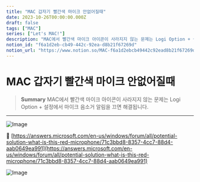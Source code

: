 ```yaml
---
title: "MAC 갑자기 빨간색 마이크 안없어질때"
date: 2023-10-26T00:00:00.000Z
draft: false
tags: ["MAC"]
series: ["Let's MAC!"]
description: "MAC에서 빨간색 마이크 아이콘이 사라지지 않는 문제는 Logi Option + 설정에서 마이크 음소거 알림을 끄면 해결됩니다."
notion_id: "f6a1d2eb-cb49-442c-92ea-d8b21f67269d"
notion_url: "https://www.notion.so/MAC-f6a1d2ebcb49442c92ead8b21f67269d"
---
```


# MAC 갑자기 빨간색 마이크 안없어질때

> **Summary**
> MAC에서 빨간색 마이크 아이콘이 사라지지 않는 문제는 Logi Option + 설정에서 마이크 음소거 알림을 끄면 해결됩니다.

---

![Image](https://prod-files-secure.s3.us-west-2.amazonaws.com/09ccd4d5-876c-4bba-bbdf-cc77a0a11257/611656b7-d23b-41be-8931-03a5c3d0a66d/Untitled.png?X-Amz-Algorithm=AWS4-HMAC-SHA256&X-Amz-Content-Sha256=UNSIGNED-PAYLOAD&X-Amz-Credential=ASIAZI2LB466QA7UFUUE%2F20250724%2Fus-west-2%2Fs3%2Faws4_request&X-Amz-Date=20250724T083721Z&X-Amz-Expires=3600&X-Amz-Security-Token=IQoJb3JpZ2luX2VjEAAaCXVzLXdlc3QtMiJHMEUCIQDKeK%2FchDDnvPYCE05MHWeyRJ%2BWOdEPROlTFn5W5npPuwIgIQ6Z7xhzHF%2FquZzmSRdCEyAlkWBVaMkSfmCdmnrgr0sq%2FwMIKRAAGgw2Mzc0MjMxODM4MDUiDLdfOyvWZ9KlC3P5mircAy9xJupwbuYO2vi3Dg4BOjFW9Smx1SYQnPiispennrrKIxr%2BYtaa5jZsfXjaQCj0PMPG7jDwSo9tEk%2FhhLrIm4eQ9gO2QLmuc6JpsxsKIv7oLhAwSlqaMJidei9O72ILbZG0XtMRKmbcaAFwEb029p8RevRKG%2FYmqy6wLjN1JWc2MtjUP6n2DLzC2KaUGSN8Vt4SP6mgAYnGjTYatR8Nv2ZFJsxl4vrU6iM%2BCdjT3hCEkQknbv9igKhGAZCMA56%2BalCn3VT9H9V5TCaM%2FAIUNyj%2F51p2D5eY2Esi271d9m%2FOVRqX8pZMn%2FAt7RJgeA5RrAvttTZ%2FaGc%2Ff4afV%2BpySuoPN0Pq2NeHI0vbMK%2B0IdR86kLEqM5%2Fpo5pbSoaaZOjXmnQlJPfL%2BnRgYnfkDTgDewX1ltoGkAMzmQDNPHxVA47AyCTNIihE9L1oAlhxy0VgIseYuidPbvEc7YRKw8iDSK%2FxpGVUvM05B5QOS8M1UDqCwbmnSKq8L4hFh6%2FQDWQSxc6m6gcEz2fq7nyn23qER7rquaKx2mTTPUyWzZcjSePgzR0fGVtAG9eGNIY8naqFnUEmpSid27TUgIcDbBSJyQ6CNEOhj93UFaUEg7In%2FGnLnZOne2dAGCk2bYEML3Ph8QGOqUBEk8mFxVVGoZ86CocWISnlpxd%2BlUZpdi5WuupQ3YFsv2FvLQh0esUkHg8KwSPOt6zc5yTuKDkHoBbRUzT%2BzO7VoujfOBq%2BqBshtOj3mOsUfQGb%2BRsavJJG7%2FIk5HxK7w0Kr6eL4O8yVG6UE7%2BLS4K6L6v2qrrZrG%2B%2BnVFXtAymkWYtQt2rRXu4dd8l45e6RHr7ajxBaUMbPAAEC8rL7ARJbRxMrDM&X-Amz-Signature=bb05ba5114670cd0a3dc9c4e2e8588e8fee288597279c321cb5f86cc56a8655b&X-Amz-SignedHeaders=host&x-amz-checksum-mode=ENABLED&x-id=GetObject)

🔗 [https://answers.microsoft.com/en-us/windows/forum/all/potential-solution-what-is-this-red-microphone/71c3bbd8-8357-4cc7-88d4-aab0649ea991](https://answers.microsoft.com/en-us/windows/forum/all/potential-solution-what-is-this-red-microphone/71c3bbd8-8357-4cc7-88d4-aab0649ea991)

![Image](https://prod-files-secure.s3.us-west-2.amazonaws.com/09ccd4d5-876c-4bba-bbdf-cc77a0a11257/e6a16dcd-99c1-401f-b1f7-38881065f7ee/Untitled.png?X-Amz-Algorithm=AWS4-HMAC-SHA256&X-Amz-Content-Sha256=UNSIGNED-PAYLOAD&X-Amz-Credential=ASIAZI2LB466QA7UFUUE%2F20250724%2Fus-west-2%2Fs3%2Faws4_request&X-Amz-Date=20250724T083721Z&X-Amz-Expires=3600&X-Amz-Security-Token=IQoJb3JpZ2luX2VjEAAaCXVzLXdlc3QtMiJHMEUCIQDKeK%2FchDDnvPYCE05MHWeyRJ%2BWOdEPROlTFn5W5npPuwIgIQ6Z7xhzHF%2FquZzmSRdCEyAlkWBVaMkSfmCdmnrgr0sq%2FwMIKRAAGgw2Mzc0MjMxODM4MDUiDLdfOyvWZ9KlC3P5mircAy9xJupwbuYO2vi3Dg4BOjFW9Smx1SYQnPiispennrrKIxr%2BYtaa5jZsfXjaQCj0PMPG7jDwSo9tEk%2FhhLrIm4eQ9gO2QLmuc6JpsxsKIv7oLhAwSlqaMJidei9O72ILbZG0XtMRKmbcaAFwEb029p8RevRKG%2FYmqy6wLjN1JWc2MtjUP6n2DLzC2KaUGSN8Vt4SP6mgAYnGjTYatR8Nv2ZFJsxl4vrU6iM%2BCdjT3hCEkQknbv9igKhGAZCMA56%2BalCn3VT9H9V5TCaM%2FAIUNyj%2F51p2D5eY2Esi271d9m%2FOVRqX8pZMn%2FAt7RJgeA5RrAvttTZ%2FaGc%2Ff4afV%2BpySuoPN0Pq2NeHI0vbMK%2B0IdR86kLEqM5%2Fpo5pbSoaaZOjXmnQlJPfL%2BnRgYnfkDTgDewX1ltoGkAMzmQDNPHxVA47AyCTNIihE9L1oAlhxy0VgIseYuidPbvEc7YRKw8iDSK%2FxpGVUvM05B5QOS8M1UDqCwbmnSKq8L4hFh6%2FQDWQSxc6m6gcEz2fq7nyn23qER7rquaKx2mTTPUyWzZcjSePgzR0fGVtAG9eGNIY8naqFnUEmpSid27TUgIcDbBSJyQ6CNEOhj93UFaUEg7In%2FGnLnZOne2dAGCk2bYEML3Ph8QGOqUBEk8mFxVVGoZ86CocWISnlpxd%2BlUZpdi5WuupQ3YFsv2FvLQh0esUkHg8KwSPOt6zc5yTuKDkHoBbRUzT%2BzO7VoujfOBq%2BqBshtOj3mOsUfQGb%2BRsavJJG7%2FIk5HxK7w0Kr6eL4O8yVG6UE7%2BLS4K6L6v2qrrZrG%2B%2BnVFXtAymkWYtQt2rRXu4dd8l45e6RHr7ajxBaUMbPAAEC8rL7ARJbRxMrDM&X-Amz-Signature=6591384066fac7a921d2f14e6b224433c0198ed9310627b9fd67cfdb7d103680&X-Amz-SignedHeaders=host&x-amz-checksum-mode=ENABLED&x-id=GetObject)

